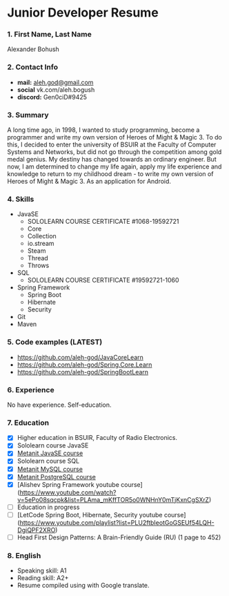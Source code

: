 # Junior Developer Resume

### 1. First Name, Last Name
Alexander Bohush

### 2. Contact Info
- **mail:** aleh.god@gmail.com
- **social** vk.com/aleh.bogush
- **discord:** Gen0ciD#9425

### 3. Summary
A long time ago, in 1998, I wanted to study programming, become a programmer and write my own version of Heroes of Might & Magic 3. To do this, I decided to enter the university of BSUIR at the Faculty of Computer Systems and Networks, but did not go through the competition among gold medal genius. My destiny has changed towards an ordinary engineer. But now, I am determined to change my life again, apply my life experience and knowledge to return to my childhood dream - to write my own version of Heroes of Might & Magic 3. As an application for Android.

### 4. Skills
- JavaSE 
  - SOLOLEARN COURSE CERTIFICATE #1068-19592721
  - Core
  - Collection
  - io.stream
  - Steam
  - Thread
  - Throws
- SQL
  - SOLOLEARN COURSE CERTIFICATE #19592721-1060
- Spring Framework
  - Spring Boot
  - Hibernate
  - Security
- Git
- Maven

### 5. Code examples (LATEST)
- https://github.com/aleh-god/JavaCoreLearn
- https://github.com/aleh-god/Spring.Core.Learn
- https://github.com/aleh-god/SpringBootLearn

### 6. Experience
No have experience. Self-education.

### 7. Education 
- [x] Higher education in BSUIR, Faculty of Radio Electronics.
- [x] Sololearn course JavaSE
- [x] [Metanit JavaSE course](https://metanit.com/java/tutorial/)
- [x] Sololearn course SQL
- [x] [Metanit MySQL course](https://metanit.com/sql/mysql/)
- [x] [Metanit PostgreSQL course](https://metanit.com/sql/postgresql)
- [x] [Alishev Spring Framework youtube course] (https://www.youtube.com/watch?v=5ePo08sqcpk&list=PLAma_mKffTOR5o0WNHnY0mTjKxnCgSXrZ)
- [ ] Education in progress
- [ ] [LetCode Spring Boot, Hibernate, Security youtube course] (https://www.youtube.com/playlist?list=PLU2ftbIeotGoGSEUf54LQH-DgiQPF2XRO)
- [ ] Head First Design Patterns: A Brain-Friendly Guide (RU) (1 page to 452)

### 8. English
* Speaking skill: A1
* Reading skill: A2+
* Resume compiled using with Google translate.
